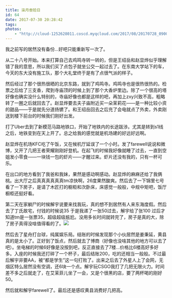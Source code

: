 ```yaml
---
title: 柒月叁拾日
id: 64
date: 2017-07-30 20:28:42
tags:
photos:
    - "http://cloud-1252628011.coscd.myqcloud.com/2017/08/20170728_090031.jpg"
---
```


我之前写的居然没有备份...好吧只能重新写一次了。

从二十八号开始。本来打算自己去鸡鸣寺转一转的，但是王绍岳和赵显烨似乎理解错了我的意思，所以我们买了点包子就坐公交一起过去了。在东南大学站下的车，今天的东大没有施工队，那个大礼堂终于是有了点很气派的样子。

然后经过了那个很热很晒的北京东路，就到了鸡鸣寺。鸡鸣寺也是很热很热的。检票之后给了三支香，爬到寺庙顶的时候上到了那个大香炉里边。除了一个很高的塔好像也确实没什么特别的，寺庙好像也都是这样的吧，再加上zxy兴致不高，粗略转了一圈之后就回去了。赵显烨要去夫子庙附近买一朵茉莉花——是一种比较小资的甜品——于是就先分道扬镳了。和王绍岳回去之后充了会电就点了外卖，外卖刚送到楼下前台的时候我们刚好出发。

打了Uber去到了新模范马路地铁口，开始了地铁内的长途跋涉。尤其是转到s1线之后，地铁变到在天上开了。总之给我的感觉就是机场建的好远好远啊。

赵显烨在机场KFC吃了午饭，又在候机厅延误了一个小时。发了farewell说说和微博，又开了几把王者荣耀刚刚好登机。在起飞的时候我好像就睡了过去，一直到空姐发小零食——一块钱一包的虾片——才醒过来。虾片还没有我的，只有一杯可乐。

在出口的地方看到了我爸和我妹，果然是感动啊感动。赵显烨的麻麻还给了我俩桃。出大厅之后真真真真真真tm凉快啊，26度果然酸爽。然后去了一下锦里七号看了一下房子，是请了木匠打的橱柜和次卧床，床感觉一般般，中规中矩吧，饭厅橱柜还挺好看。

第二天在家躺尸的时候解宇说要来找我玩，真的想不到居然有人来东海度假。然后去了丁氏故宅，付钱的时候说35 于是我递了一张50过去，解宇给了张100 过后才知道tm是一张票35，超级超级尴尬。没用多长时间就转完了，房子是真的大，除了房子真得没啥值得看的了。![](http://cloud-1252628011.coscd.myqcloud.com/2017/08/2017-07-30-12.57.29-1-01.jpeg)

然后去了星舟打台球，纯属娱乐局。结账的时候发现那个小伙居然是姜秉延，黄县真的是太小了。正好到了饭点，然后就去了博商（好像也没啥其他的地方可以去了吧）。坐电梯的时候6好像是没按到吧，反正直接去了7楼...价格比6楼高好多好多。入座的时候我还打碎了一个杯子，最后结账200，吃的还相当一般般。不过最后解宇非要AA，被“都是学生”这一句打败了。出来之后去了外星人上了会网，无烟区特么居然没有空调，还6块一个点。解宇玩CSGO我打了几把无限火力。时间差不多之后就走了，在艾茉菲儿坐了一会，又是个很黑的店，要了两杯喝的刚好50。

然后就和解宇farewell了。最后还是感叹黄县消费好几把高。